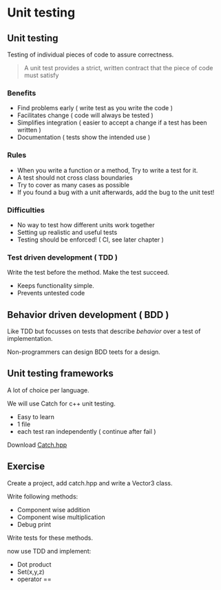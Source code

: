 # Unit testing



## Unit testing

Testing of individual pieces of code to assure correctness.

> A unit test provides a strict, written contract that the piece of code must satisfy


### Benefits

* Find problems early ( write test as you write the code )
* Facilitates change ( code will always be tested )
* Simplifies integration ( easier to accept a change if a test has been written )
* Documentation ( tests show the intended use )


### Rules

* When you write a function or a method, Try to write a test for it.
* A test should not cross class boundaries
* Try to cover as many cases as possible
* If you found a bug with a unit afterwards, add the bug to the unit test!


### Difficulties

* No way to test how different units work together
* Setting up realistic and useful tests
* Testing should be enforced! ( CI, see later chapter )


### Test driven development ( TDD )

Write the test before the method.
Make the test succeed.

* Keeps functionality simple.
* Prevents untested code


## Behavior driven development ( BDD )

Like TDD but focusses on tests that describe _behavior_ over a test of implementation.

Non-programmers can design BDD teets for a design.


## Unit testing frameworks

A lot of choice per language.

We will use Catch for c++ unit testing.

* Easy to learn
* 1 file
* each test ran independently ( continue after fail )

Download [Catch.hpp](https://github.com/philsquared/Catch/blob/master/include/catch.hpp)


## Exercise

Create a project, add catch.hpp and write a Vector3 class.

Write following methods:
* Component wise addition
* Component wise multiplication
* Debug print

Write tests for these methods.

now use TDD and implement:
* Dot product
* Set(x,y,z)
* operator ==
